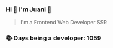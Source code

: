 ### Hi 👋 I&#39;m Juani 🦁

> I&#39;m a Frontend Web Developer SSR

### 📚 Days being a developer: 1059
